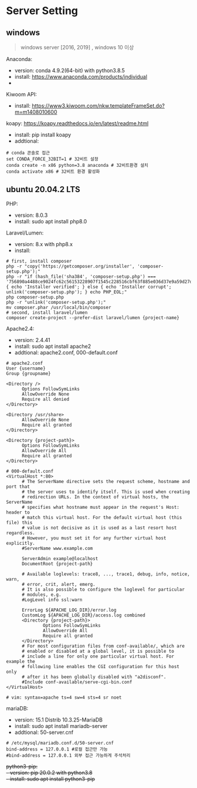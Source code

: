 # Server Setting

## windows
> windows server [2016, 2019] , windows 10 이상

Anaconda:
 - version: conda 4.9.2(64-bit) with python3.8.5
 - install: https://www.anaconda.com/products/individual
 - 
Kiwoom API: 
 - install: https://www3.kiwoom.com/nkw.templateFrameSet.do?m=m1408010600
 
koapy: https://koapy.readthedocs.io/en/latest/readme.html
 - install: pip install koapy
 - addtional:
 ```
 # conda 콘솔로 접근
 set CONDA_FORCE_32BIT=1 # 32비트 설정
 conda create -n x86 python=3.8 anaconda # 32비트환경 설치
 conda activate x86 # 32비트 환경 활성화
 ```
## ubuntu 20.04.2 LTS
PHP: 
 - version: 8.0.3
 - install: sudo apt install php8.0
 
Laravel/Lumen:
 - version: 8.x with php8.x
 - install: 
 ```
 # first, install composer
 php -r "copy('https://getcomposer.org/installer', 'composer-setup.php');"
 php -r "if (hash_file('sha384', 'composer-setup.php') === '756890a4488ce9024fc62c56153228907f1545c228516cbf63f885e036d37e9a59d27d63f46af1d4d07ee0f76181c7d3') { echo 'Installer verified'; } else { echo 'Installer corrupt'; unlink('composer-setup.php'); } echo PHP_EOL;"
 php composer-setup.php
 php -r "unlink('composer-setup.php');"
 mv composer.phar /usr/local/bin/composer
 # second, install laravel/lumen
 composer create-project --prefer-dist laravel/lumen {project-name}
 ```
Apache2.4:
  - version: 2.4.41
  - install: sudo apt install apache2
  - addtional: apache2.conf, 000-default.conf
  ```
  # apache2.conf
  User {username}
  Group {groupname}
  
  <Directory />
        Options FollowSymLinks
        AllowOverride None
        Require all denied
  </Directory>

  <Directory /usr/share>
        AllowOverride None
        Require all granted
  </Directory>

  <Directory {project-path}>
        Options FollowSymLinks
        AllowOverride All
        Require all granted
  </Directory>
  
  # 000-default.conf
  <VirtualHost *:80>
        # The ServerName directive sets the request scheme, hostname and port that
        # the server uses to identify itself. This is used when creating
        # redirection URLs. In the context of virtual hosts, the ServerName
        # specifies what hostname must appear in the request's Host: header to
        # match this virtual host. For the default virtual host (this file) this
        # value is not decisive as it is used as a last resort host regardless.
        # However, you must set it for any further virtual host explicitly.
        #ServerName www.example.com

        ServerAdmin example@localhost
        DocumentRoot {project-path}

        # Available loglevels: trace8, ..., trace1, debug, info, notice, warn,
        # error, crit, alert, emerg.
        # It is also possible to configure the loglevel for particular
        # modules, e.g.
        #LogLevel info ssl:warn

        ErrorLog ${APACHE_LOG_DIR}/error.log
        CustomLog ${APACHE_LOG_DIR}/access.log combined
        <Directory {project-path}>
                Options FollowSymLinks
                AllowOverride All
                Require all granted
        </Directory>
        # For most configuration files from conf-available/, which are
        # enabled or disabled at a global level, it is possible to
        # include a line for only one particular virtual host. For example the
        # following line enables the CGI configuration for this host only
        # after it has been globally disabled with "a2disconf".
        #Include conf-available/serve-cgi-bin.conf
 </VirtualHost>

 # vim: syntax=apache ts=4 sw=4 sts=4 sr noet
 ```
mariaDB:
  - version: 15.1 Distrib 10.3.25-MariaDB
  - install: sudo apt install mariadb-server
  - addtional: 50-server.cnf
  ```
  # /etc/mysql/mariadb.conf.d/50-server.cnf
  bind-address = 127.0.0.1 #로컬 접근만 가능
  #bind-address = 127.0.0.1 외부 접근 가능하게 주석처리
  ```
~~python3-pip:~~<br>
  ~~- version: pip 20.0.2 with python3.8~~<br>
  ~~- install: sudo apt install python3-pip~~<br>
  
